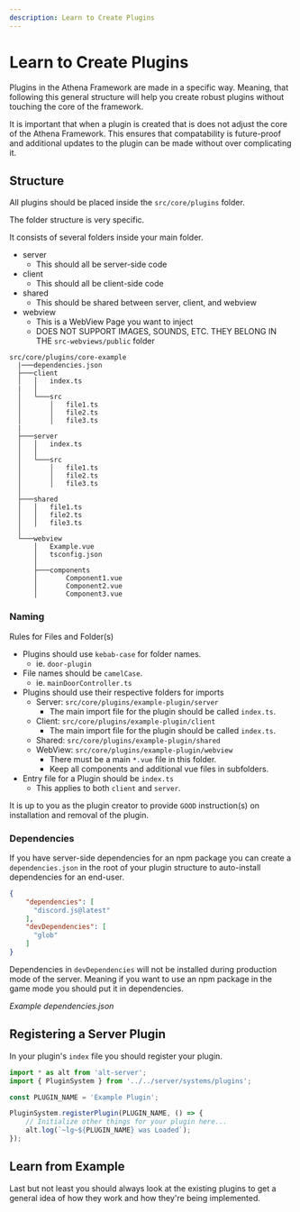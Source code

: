 ```yaml
---
description: Learn to Create Plugins
---
```


# Learn to Create Plugins

Plugins in the Athena Framework are made in a specific way. Meaning, that following this general structure will help you create robust plugins without touching the core of the framework.

It is important that when a plugin is created that is does not adjust the core of the Athena Framework. This ensures that compatability is future-proof and additional updates to the plugin can be made without over complicating it.

## Structure

All plugins should be placed inside the `src/core/plugins` folder.

The folder structure is very specific.

It consists of several folders inside your main folder.

* server
  * This should all be server-side code
* client
  * This should all be client-side code
* shared
  * This should be shared between server, client, and webview
* webview
  * This is a WebView Page you want to inject
  * DOES NOT SUPPORT IMAGES, SOUNDS, ETC. THEY BELONG IN THE `src-webviews/public` folder

```
src/core/plugins/core-example
  |───dependencies.json
  ├───client
  │   │   index.ts
  |   │
  │   └───src  
  │       │   file1.ts
  │       │   file2.ts
  │       │   file3.ts
  |
  ├───server
  │   │   index.ts
  │   │
  │   └───src
  │       │   file1.ts
  │       │   file2.ts
  │       │   file3.ts
  │
  ├───shared
  │   │   file1.ts
  │   │   file2.ts
  │   │   file3.ts
  │
  └───webview
      │   Example.vue
      │   tsconfig.json
      │
      ├───components
      │       Component1.vue
      │       Component2.vue
      │       Component3.vue
```

### Naming

Rules for Files and Folder(s)
- Plugins should use `kebab-case` for folder names.
  - ie. `door-plugin`
- File names should be `camelCase`.
  - ie. `mainDoorController.ts`
- Plugins should use their respective folders for imports
  - Server: `src/core/plugins/example-plugin/server`
    - The main import file for the plugin should be called `index.ts`.
  - Client: `src/core/plugins/example-plugin/client`
    - The main import file for the plugin should be called `index.ts`.
  - Shared: `src/core/plugins/example-plugin/shared`
  - WebView: `src/core/plugins/example-plugin/webview`
    - There must be a main `*.vue` file in this folder.
    - Keep all components and additional vue files in subfolders.
- Entry file for a Plugin should be `index.ts`
  - This applies to both `client` and `server`.

It is up to you as the plugin creator to provide `GOOD` instruction(s) on installation and removal of the plugin.

### Dependencies

If you have server-side dependencies for an npm package you can create a `dependencies.json` in the root of your plugin structure to auto-install dependencies for an end-user.

```json
{
    "dependencies": [
      "discord.js@latest"
    ],
    "devDependencies": [
      "glob"
    ]
}
```

Dependencies in `devDependencies` will not be installed during production mode of the server. Meaning if you want to use an npm package in the game mode you should put it in dependencies.

_Example dependencies.json_

## Registering a Server Plugin

In your plugin's `index` file you should register your plugin.

```typescript
import * as alt from 'alt-server';
import { PluginSystem } from '../../server/systems/plugins';

const PLUGIN_NAME = 'Example Plugin';

PluginSystem.registerPlugin(PLUGIN_NAME, () => {
    // Initialize other things for your plugin here...
    alt.log(`~lg~${PLUGIN_NAME} was Loaded`);
});
```

## Learn from Example

Last but not least you should always look at the existing plugins to get a general idea of how they work and how they're being implemented.